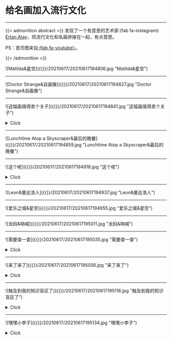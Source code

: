 # 给名画加入流行文化


<!--more-->
---

{{< admonition abstract >}}
发现了一个有意思的艺术家:(fab fa-instagram): [Ertan Atay](https://www.instagram.com/failunfailunmefailun/)，将流行文化和名画拼接在一起，有点意思。

PS：首页图来自[:(fab fa-youtube):](https://www.youtube.com/watch?v=ICxC5ekWnUc)。

{{< /admonition >}}

![Matilda&星空]({{<param imgSrc>}}/20210617/20210617194806.jpg "Matilda&星空")

---

![Doctor Strange&自画像]({{<param imgSrc>}}/20210617/20210617194827.jpg "Doctor Strange&自画像")

---

![这幅画值得卖个关子]({{<param imgSrc>}}/20210617/20210617194841.jpg "这幅画值得卖个关子")

<details>
<summary>Click</summary>
<p style="color:#00b1ff;text-align:center;"><b>
碧梨&戴珍珠耳环的少女</b></p>
</details>


---

![Lunchtime Atop a Skyscraper&最后的晚餐]({{<param imgSrc>}}/20210617/20210617194859.jpg "Lunchtime Atop a Skyscraper&最后的晚餐")

---

![这个呢]({{<param imgSrc>}}/20210617/20210617194918.jpg "这个呢")

<details>
<summary>Click</summary>
<p style="color:#00b1ff;text-align:center;"><b>
胜利之吻&The Kiss' by Gustav Klimt</b></p>
</details>


---

![Leon&曼达洛人]({{<param imgSrc>}}/20210617/20210617194937.jpg "Leon&曼达洛人")

---

![爱乐之城&星空]({{<param imgSrc>}}/20210617/20210617194955.jpg "爱乐之城&星空")

---

![龙妈&呐喊]({{<param imgSrc>}}/20210617/20210617195011.jpg "龙妈&呐喊")

---

![需要查一查]({{<param imgSrc>}}/20210617/20210617195035.jpg "需要查一查")

<details>
<summary>Click</summary>
<p style="color:#00b1ff;text-align:center;"><b>老白&王座上的拿破仑一世</b></p>
</details>



---

![来了来了]({{<param imgSrc>}}/20210617/20210617195056.jpg "来了来了")

<details>
<summary>Click</summary>
<div>
致敬名画怎么能没有《创造亚当》呢？还有昆汀这个足控。
<blockquote>and god created foot! Tag your foot loving friends like Tarantino! 👠</blockquote>
顺带@新海诚。
  </div>
</details>



---

![触及到我的知识盲区了]({{<param imgSrc>}}/20210617/20210617195116.jpg "触及到我的知识盲区了")

<details>
<summary>Click</summary>
<p style="color:#00b1ff;text-align:center;"><b><i>Meeting of thirty-five heads of expression</i></b></p>
</details>



---

![嘿嘿小李子]({{<param imgSrc>}}/20210617/20210617195134.jpg "嘿嘿小李子")



<details>
<summary>Click</summary>
<p style="color:#00b1ff;text-align:center;"><b><i>The Wolf of Wall Street</i> & <i>The quiet pet</i></b></p>
</details>


